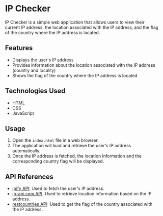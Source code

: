 # IP Checker

IP Checker is a simple web application that allows users to view their current IP address, the location associated with the IP address, and the flag of the country where the IP address is located.

## Features

- Displays the user's IP address
- Provides information about the location associated with the IP address (country and locality)
- Shows the flag of the country where the IP address is located

## Technologies Used

- HTML
- CSS
- JavaScript

## Usage

1. Open the `index.html` file in a web browser.
2. The application will load and retrieve the user's IP address automatically.
3. Once the IP address is fetched, the location information and the corresponding country flag will be displayed.

## API References

- [ipify API](https://www.ipify.org/): Used to fetch the user's IP address.
- [ip-api.com API](https://ipapi.co/): Used to retrieve location information based on the IP address.
- [restcountries API](https://restcountries.com/): Used to get the flag of the country associated with the IP address.

